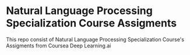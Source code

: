 # Natural Language Processing Specialization Course Assigments
 This repo consist of Natural Language Processing Specialization Course's Assigments  from Coursea Deep Learning.ai
